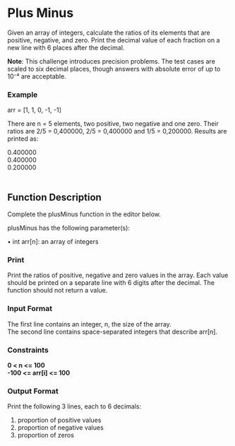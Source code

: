 # Plus Minus

Given an array of integers, calculate the ratios of its elements that are positive, negative, and zero. Print the decimal value of each fraction on a new line with 6 places after the decimal.

<b>Note</b>: This challenge introduces precision problems. The test cases are scaled to six decimal places, though answers with absolute error of up to 10⁻⁴ are acceptable.

### Example

arr = [1, 1, 0, -1, -1]

There are n = 5 elements, two positive, two negative and one zero. Their ratios are 2/5 = 0,400000, 2/5 = 0,400000 and 1/5 = 0,200000. Results are printed as:

0.400000<br/>
0.400000<br/>
0.200000<br/>
<br/>

## Function Description

Complete the plusMinus function in the editor below.

plusMinus has the following parameter(s):

&#x2022; int arr[n]: an array of integers

### Print
Print the ratios of positive, negative and zero values in the array. Each value should be printed on a separate line with 6 digits after the decimal. The function should not return a value.

### Input Format

The first line contains an integer, n, the size of the array.<br/>
The second line contains  space-separated integers that describe arr[n].

### Constraints

<b>0 < n <= 100</b><br/>
<b>-100 <= arr[i] <= 100</b>

### Output Format

Print the following 3 lines, each to 6 decimals:

<ol>
<li>proportion of positive values</li>
<li>proportion of negative values</li>
<li>proportion of zeros</li>
</ol>